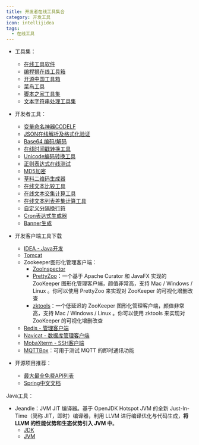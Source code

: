 ```yaml
---
title: 开发者在线工具集合
category: 开发工具
icon: intellijidea
tags:
  - 在线工具
---
```


- 工具集：
    - [在线工具软件](https://www.zhe.ink/)
    - [编程狮在线工具箱](https://123.w3cschool.cn/webtools)
    - [开源中国工具箱](https://tool.oschina.net/)
    - [菜鸟工具](https://www.jyshare.com/)
    - [脚本之家工具集](https://tools.jb51.net/)
    - [文本字符串处理工具集](http://gv99.com/index.html)

- 开发者工具：
    - [变量命名神器CODELF](https://unbug.github.io/codelf/)
    - [JSON在线解析及格式化验证](https://www.json.cn/)
    - [Base64 编码/解码](https://www.jyshare.com/front-end/693/)
    - [在线时间戳转换工具](https://www.beijing-time.org/shijianchuo/)
    - [Unicode编码转换工具](https://www.fulimama.com/unicode/)
    - [正则表达式在线测试](https://www.sojson.com/regex/)
    - [MD5加密](https://www.toolkk.com/tools/md5-encrypt)
    - [草料二维码生成器](https://cli.im/)
    - [在线文本比较工具](https://tools.wujingquan.com/textdiff/)
    - [在线文本交集计算工具](https://tool56.com/txt-intersection/)
    - [在线文本列表差集计算工具](https://tooltt.com/chaji/)
    - [自定义分隔换行符](https://www.huatools.com/my-split/)
    - [Cron表达式生成器](http://cron.qqe2.com/)
    - [Banner生成](https://patorjk.com/software/taag/#p=display&f=Graffiti&t=Seven%0A)



- 开发客户端工具下载
  - [IDEA - Java开发](https://www.jetbrains.com.cn/idea/)
  - [Tomcat](https://downloads.apache.org/tomcat/)
  - Zookeeper图形化管理客户端：
    - [ZooInspector](https://issues.apache.org/jira/secure/attachment/12436620/ZooInspector.zip)
    - [PrettyZoo](https://github.com/vran-dev/PrettyZoo)：一个基于 Apache Curator 和 JavaFX 实现的 ZooKeeper 图形化管理客户端，颜值非常高，支持 Mac / Windows / Linux 。你可以使用 PrettyZoo 来实现对 ZooKeeper 的可视化增删改查
    - [zktools](https://zktools.readthedocs.io/en/latest/#installing)：一个低延迟的 ZooKeeper 图形化管理客户端，颜值非常高，支持 Mac / Windows / Linux 。你可以使用 zktools 来实现对 ZooKeeper 的可视化增删改查
  - [Redis - 管理客户端](https://www.seven97.top/tools/redis-managertools.html)
  - [Navicat - 数据库管理客户端](https://www.navicat.com.cn/download/navicat-premium)
  - [MobaXterm - SSH客户端](https://mobaxterm.mobatek.net/)
  - [MQTTBox](http://workswithweb.com/mqttbox.html)：可用于测试 MQTT 的即时通讯功能


- 开源项目推荐：
	- [最大最全免费API列表](https://github.com/public-apis/public-apis)
	- [Spring中文文档](https://www.spring-doc.cn/)


Java工具：
- Jeandle：JVM JIT 编译器。基于 OpenJDK Hotspot JVM 的全新 Just-In-Time（简称 JIT，即时）编译器，利用 LLVM 进行编译优化与代码生成，**将 LLVM 的性能优势和生态优势引入 JVM 中**。
	- [JDK](https://github.com/jeandle/jeandle-jdk)
	- [JVM](https://github.com/jeandle/jeandle-llvm)

